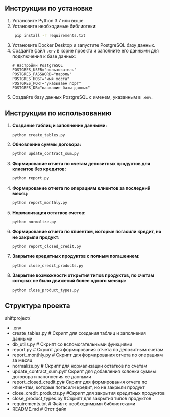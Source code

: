 ## Инструкции по установке

1.  Установите Python 3.7 или выше.
2.  Установите необходимые библиотеки:
    ```bash
     pip install -r requirements.txt
    ```
3.  Установите Docker Desktop и запустите PostgreSQL базу данных.
4.  Создайте файл `.env` в корне проекта и заполните его данными для подключения к базе данных:
    ```
    # Настройки PostgreSQL
    POSTGRES_USER="пользователь"
    POSTGRES_PASSWORD="пароль"
    POSTGRES_HOST="имя хоста"
    POSTGRES_PORT="указываем порт"
    POSTGRES_DB="название базы данных"
    ```
5.  Создайте базу данных PostgreSQL с именем, указанным в `.env`.

## Инструкции по использованию

1.  **Создание таблиц и заполнение данными:**
    ```bash
    python create_tables.py
    ```

2.  **Обновление суммы договора:**
    ```bash
    python update_contract_sum.py
    ```

3. **Формирование отчета по счетам депозитных продуктов для клиентов без кредитов:**
    ```bash
    python report.py
    ```

4.  **Формирование отчета по операциям клиентов за последний месяц:**
      ```bash
      python report_monthly.py
      ```

5.  **Нормализация остатков счетов:**
    ```bash
    python normalize.py
    ```
6.  **Формирование отчета по клиентам, которые погасили кредит, но не закрыли продукт:**
    ```bash
    python report_closed_credit.py
    ```
7.  **Закрытие кредитных продуктов с полным погашением:**
    ```bash
    python close_credit_products.py
    ```
8.  **Закрытие возможности открытия типов продуктов, по счетам которых не было движений более одного месяца:**
    ```bash
    python close_product_types.py
    ```

## Структура проекта

shiftproject/
- .env
- create_tables.py # Скрипт для создания таблиц и заполнения данными
- db_utils.py # Скрипт со вспомогательными функциями
- report.py # Скрипт для формирования отчета по депозитным счетам
- report_monthly.py # Скрипт для формирования отчета по операциям за месяц
- normalize.py # Скрипт для нормализации остатков по счетам
- update_contract_sum.py# Скрипт для добавления колонки суммы договора и заполнения ее данными
- report_closed_credit.py# Скрипт для формирования отчета по клиентам, которые погасили кредит, но не закрыли продукт
- close_credit_products.py #Скрипт для закрытия кредитных продуктов
- close_product_types.py #Скрипт для закрытия типов продуктов
- requirements.txt # Файл с необходимыми библиотеками
- README.md # Этот файл